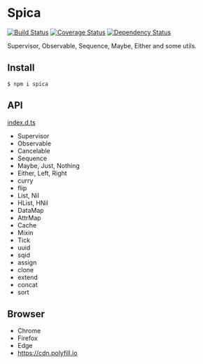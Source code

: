 # Spica

[![Build Status](https://travis-ci.org/falsandtru/spica.svg?branch=master)](https://travis-ci.org/falsandtru/spica)
[![Coverage Status](https://coveralls.io/repos/falsandtru/spica/badge.svg?branch=master&service=github)](https://coveralls.io/github/falsandtru/spica?branch=master)
[![Dependency Status](https://gemnasium.com/falsandtru/spica.svg)](https://gemnasium.com/falsandtru/spica)

Supervisor, Observable, Sequence, Maybe, Either and some utils.

## Install

```
$ npm i spica
```

## API

[index.d.ts](index.d.ts)

- Supervisor
- Observable
- Cancelable
- Sequence
- Maybe, Just, Nothing
- Either, Left, Right
- curry
- flip
- List, Nil
- HList, HNil
- DataMap
- AttrMap
- Cache
- Mixin
- Tick
- uuid
- sqid
- assign
- clone
- extend
- concat
- sort

## Browser

- Chrome
- Firefox
- Edge
- https://cdn.polyfill.io
